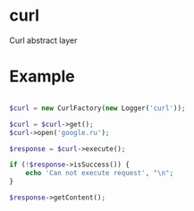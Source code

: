 curl
====

Curl abstract layer

Example
====

~~~~~ php

$curl = new CurlFactory(new Logger('curl'));

$curl = $curl->get();
$curl->open('google.ru');

$response = $curl->execute();

if (!$response->isSuccess()) {
    echo 'Can not execute request', "\n";
}

$response->getContent();